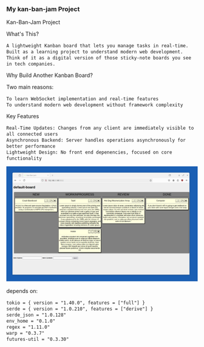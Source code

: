 ### My kan-ban-jam Project

Kan-Ban-Jam Project

What's This?

    A lightweight Kanban board that lets you manage tasks in real-time.
    Built as a learning project to understand modern web development.
    Think of it as a digital version of those sticky-note boards you see in tech companies.

Why Build Another Kanban Board?

Two main reasons:

    To learn WebSocket implementation and real-time features
    To understand modern web development without framework complexity

Key Features

    Real-Time Updates: Changes from any client are immediately visible to all connected users
    Asynchronous Backend: Server handles operations asynchronously for better performance
    Lightweight Design: No front end depenencies, focused on core functionality

![kan-ban-jam](/screenshot.png?raw=true "kan-ban-jam")

depends on:
```
tokio = { version = "1.40.0", features = ["full"] }
serde = { version = "1.0.210", features = ["derive"] }
serde_json = "1.0.128"
env_home = "0.1.0"
regex = "1.11.0"
warp = "0.3.7"
futures-util = "0.3.30"
```
